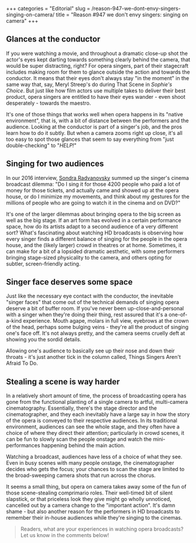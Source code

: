 +++
categories = "Editorial"
slug = /reason-947-we-dont-envy-singers-singing-on-camera/
title = "Reason #947 we don&#039;t envy singers: singing on camera"
+++

## Glances at the conductor

If you were watching a movie, and throughout a dramatic close-up shot the actor's eyes kept darting towards something clearly behind the camera, that would be super distracting, right? For opera singers, part of their stagecraft includes making room for them to glance outside the action and towards the conductor. It means that their eyes don't always stay "in the moment" in the same way that, say, Meryl Streep's do during That Scene in *Sophie's Choice*. But just like how film actors use multiple takes to deliver their best product, opera singers are entitled to have their eyes wander - even shoot desperately - towards the maestro.

It's one of those things that works well when opera happens in its "native environment", that is, with a bit of distance between the performers and the audience. Looking at the conductor is part of a singer's job, and the pros learn how to do it subtly. But when a camera zooms right up close, it's all too easy to spot those glances that seem to say everything from "just double-checking" to "*HELP!*"

## Singing for two audiences

In our 2016 interview, [Sondra Radvanovsky](/talking-with-singers-sondra-radvanovsky/) summed up the singer's cinema broadcast dilemma: "Do I sing it for those 4200 people who paid a lot of money for those tickets, and actually came and showed up at the opera house, or do I minimize my movements, and think about my gestures for the millions of people who are going to watch it in the cinema and on DVD?"

It's one of the larger dilemmas about bringing opera to the big screen as well as the big stage. If an art form has evolved in a certain performance space, how do its artists adapt to a second audience of a very different sort? What's fascinating about watching HD broadcasts is observing how every singer finds a different balance of singing for the people in the opera house, and the (likely larger) crowd in theatres or at home. Sometimes, it can make for a bit of a lopsided dramatic aesthetic, with some performers bringing stage-sized physicality to the camera, and others opting for subtler, screen-friendly acting.
 
## Singer face deserves some space

Just like the necessary eye contact with the conductor, the inevitable "singer faces" that come out of the technical demands of singing opera deserve a bit of buffer room. If you've never been up-close-and-personal with a singer when they're doing their thing, rest assured that it's a one-of-a-kind experience. Mouth agape, molars in full view, eyebrows at the crown of the head, perhaps some bulging veins - they're all the product of singing one's face off. It's not always pretty, and the camera seems cruelly deft at showing you the sordid details.

Allowing one's audience to basically see up their nose and down their throats - it's just another tick in the column called, Things Singers Aren't Afraid To Do.

## Stealing a scene is way harder

In a relatively short amount of time, the process of broadcasting opera has gone from the functional planting of a single camera to artful, multi-camera cinematography. Essentially, there's the stage director and the cinematographer, and they each inevitably have a large say in how the story of the opera is conveyed to their respective audiences. In its traditional environment, audiences can see the whole stage, and they often have a choice of where they direct their attention; particularly in crowd scenes, it can be fun to slowly scan the people onstage and watch the mini-performances happening behind the main action.

Watching a broadcast, audiences have less of a choice of what they see. Even in busy scenes with many people onstage, the cinematographer decides who gets the focus; your chances to scan the stage are limited to the broad-sweeping camera shots that run across the chorus. 

It seems a small thing, but opera on camera takes away some of the fun of those scene-stealing comprimario roles. Their well-timed bit of silent slapstick, or that priceless look they give might go wholly unnoticed, cancelled out by a camera change to the "important action". It's damn shame - but also another reason for the performers in HD broadcasts to remember their in-house audiences while they're singing to the cinemas.

>Readers, what are your experiences in watching opera broadcasts? Let us know in the comments below!
